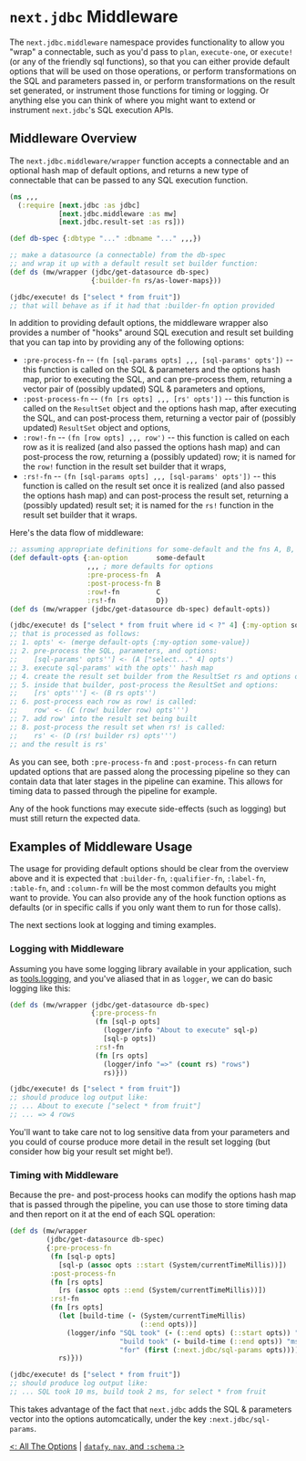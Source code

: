 # `next.jdbc` Middleware

The `next.jdbc.middleware` namespace provides functionality to allow you "wrap" a connectable, such as you'd pass to `plan`, `execute-one`, or `execute!` (or any of the friendly sql functions), so that you can either provide default options that will be used on those operations, or perform transformations on the SQL and parameters passed in, or perform transformations on the result set generated, or instrument those functions for timing or logging. Or anything else you can think of where you might want to extend or instrument `next.jdbc`'s SQL execution APIs.

## Middleware Overview

The `next.jdbc.middleware/wrapper` function accepts a connectable and an optional hash map of default options, and returns a new type of connectable that can be passed to any SQL execution function.

```clojure
(ns ,,,
  (:require [next.jdbc :as jdbc]
            [next.jdbc.middleware :as mw]
            [next.jdbc.result-set :as rs]))

(def db-spec {:dbtype "..." :dbname "..." ,,,})            

;; make a datasource (a connectable) from the db-spec
;; and wrap it up with a default result set builder function:
(def ds (mw/wrapper (jdbc/get-datasource db-spec)
                    {:builder-fn rs/as-lower-maps}))

(jdbc/execute! ds ["select * from fruit"])
;; that will behave as if it had that :builder-fn option provided
```

In addition to providing default options, the middleware wrapper also provides a number of "hooks" around SQL execution and result set building that you can tap into by providing any of the following options:

* `:pre-process-fn` -- `(fn [sql-params opts] ,,, [sql-params' opts'])` -- this function is called on the SQL & parameters and the options hash map, prior to executing the SQL, and can pre-process them, returning a vector pair of (possibly updated) SQL & parameters and options,
* `:post-process-fn` -- `(fn [rs opts] ,,, [rs' opts'])` -- this function is called on the `ResultSet` object and the options hash map, after executing the SQL, and can post-process them, returning a vector pair of (possibly updated) `ResultSet` object and options,
* `:row!-fn` -- `(fn [row opts] ,,, row')` -- this function is called on each row as it is realized (and also passed the options hash map) and can post-process the row, returning a  (possibly updated) row; it is named for the `row!` function in the result set builder that it wraps,
* `:rs!-fn` -- `(fn [sql-params opts] ,,, [sql-params' opts'])` -- this function is called on the result set once it is realized (and also passed the options hash map) and can post-process the result set, returning a (possibly updated) result set; it is named for the `rs!` function in the result set builder that it wraps.

Here's the data flow of middleware:

```clojure
;; assuming appropriate definitions for some-default and the fns A, B, C, and D:
(def default-opts {:an-option       some-default
                   ,,, ; more defaults for options
                   :pre-process-fn  A
                   :post-process-fn B
                   :row!-fn         C
                   :rs!-fn          D})
(def ds (mw/wrapper (jdbc/get-datasource db-spec) default-opts))

(jdbc/execute! ds ["select * from fruit where id < ?" 4] {:my-option some-value})
;; that is processed as follows:
;; 1. opts' <- (merge default-opts {:my-option some-value})
;; 2. pre-process the SQL, parameters, and options:
;;    [sql-params' opts''] <- (A ["select..." 4] opts')
;; 3. execute sql-params' with the opts'' hash map
;; 4. create the result set builder from the ResultSet rs and options opts''
;; 5. inside that builder, post-process the ResultSet and options:
;;    [rs' opts'''] <- (B rs opts'')
;; 6. post-process each row as row! is called:
;;    row' <- (C (row! builder row) opts''')
;; 7. add row' into the result set being built
;; 8. post-process the result set when rs! is called:
;;    rs' <- (D (rs! builder rs) opts''')
;; and the result is rs'
```

As you can see, both `:pre-process-fn` and `:post-process-fn` can return updated options that are passed along the processing pipeline so they can contain data that later stages in the pipeline can examine. This allows for timing data to passed through the pipeline for example.

Any of the hook functions may execute side-effects (such as logging) but must still return the expected data.

## Examples of Middleware Usage

The usage for providing default options should be clear from the overview above
and it is expected that `:builder-fn`, `:qualifier-fn`, `:label-fn`, `:table-fn`, and `:column-fn` will be the most common defaults you might want to provide. You can also provide any of the hook function options as defaults (or in specific calls if you only want them to run for those calls).

The next sections look at logging and timing examples.

### Logging with Middleware

Assuming you have some logging library available in your application, such as [tools.logging](https://github.com/clojure/tools.logging), and you've aliased that in as `logger`, we can do basic logging like this:

```clojure
(def ds (mw/wrapper (jdbc/get-datasource db-spec)
                    {:pre-process-fn
                     (fn [sql-p opts]
                       (logger/info "About to execute" sql-p)
                       [sql-p opts])
                     :rs!-fn
                     (fn [rs opts]
                       (logger/info "=>" (count rs) "rows")
                       rs)}))

(jdbc/execute! ds ["select * from fruit"])
;; should produce log output like:
;; ... About to execute ["select * from fruit"]
;; ... => 4 rows
```

You'll want to take care not to log sensitive data from your parameters and you could of course produce more detail in the result set logging (but consider how big your result set might be!).

### Timing with Middleware

Because the pre- and post-process hooks can modify the options hash map that is passed through the pipeline, you can use those to store timing data and then report on it at the end of each SQL operation:

```clojure
(def ds (mw/wrapper
         (jdbc/get-datasource db-spec)
         {:pre-process-fn
          (fn [sql-p opts]
            [sql-p (assoc opts ::start (System/currentTimeMillis))])
          :post-process-fn
          (fn [rs opts]
            [rs (assoc opts ::end (System/currentTimeMillis))])
          :rs!-fn
          (fn [rs opts]
            (let [build-time (- (System/currentTimeMillis)
                                (::end opts))]
              (logger/info "SQL took" (- (::end opts) (::start opts)) "ms,"
                           "build took" (- build-time (::end opts)) "ms,"
                           "for" (first (:next.jdbc/sql-params opts))))
            rs)}))

(jdbc/execute! ds ["select * from fruit"])
;; should produce log output like:
;; ... SQL took 10 ms, build took 2 ms, for select * from fruit
```

This takes advantage of the fact that `next.jdbc` adds the SQL & parameters vector into the options automcatically, under the key `:next.jdbc/sql-params`.

[<: All The Options](/doc/all-the-options.md) | [`datafy`, `nav`, and `:schema` :>](/doc/datafy-nav-and-schema.md)
